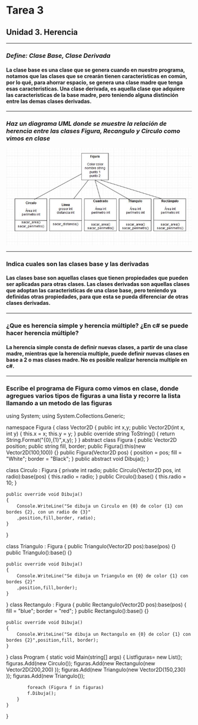 # Tarea 3

## **Unidad 3. Herencia**

***

### *Define: Clase Base, Clase Derivada*

#### La clase base es una clase que se genera cuando en nuestro programa, notamos que las clases que se crearán tienen caracteristicas en común, por lo qué, para ahorrar espacio, se genera una clase madre que tenga esas caracteristicas. Una clase derivada, es aquella clase que adquiere las caracteristicas de la base madre, pero teniendo alguna distinción entre las demas clases derivadas.

***

### *Haz un diagrama UML donde se muestre la relación de herencia entre las  clases Figura, Recangulo y Circulo como vimos en clase*

![alt text](imagenes/UML.JPG "Diagrama de clase de Figuras")

***

### Indica cuales son las clases base y las derivadas

#### Las clases base son aquellas clases que tienen propiedades que pueden ser aplicadas para otras clases. Las clases derivadas son aquellas clases que adoptan las caracteristicas de una clase base, pero teniendo ya definidas otras propiedades, para que esta se pueda diferenciar de otras clases derivadas.

***

### ¿Que es herencia simple y herencia múltiple? ¿En c# se puede hacer herencia múltiple?

#### La herencia simple consta de definir nuevas clases, a partir de una clase madre, mientras que la herencia multiple, puede definir nuevas clases en base a 2 o mas clases madre. No es posible realizar herencia multiple en c#.

***

### Escribe el programa de Figura como vimos en clase, donde agregues varios tipos de figuras a una lista y recorre la lista llamando a un metodo de las figuras

using System;
using System.Collections.Generic;

namespace Figura
{
     class Vector2D
    {
      public int x,y;
      public Vector2D(int x, int y)
      {
          this.x = x; this.y = y;
      }
public override string ToString()
{
    return String.Format("{0},{1}",x,y);
}
    }
    abstract class Figura
{
    public Vector2D position;
    public string fill, border;
    public Figura():this(new Vector2D(100,100))
    {}
    public Figura(Vector2D pos)
    {
        position = pos;
        fill = "White";
        border = "Black";
    }
    public abstract void Dibuja();
}
  
   class Circulo : Figura
{
    private int radio;
    public Circulo(Vector2D pos, int radio):base(pos)
    {
      this.radio = radio;
    }
    public Circulo():base()
    {
       this.radio = 10;
    }

    public override void Dibuja()
    {
        Console.WriteLine("Se dibuja un Circulo en {0} de color {1} con bordes {2}, con un radio de {3}"
        ,position,fill,border, radio);
    }
}

class Triangulo : Figura
{
    public Triangulo(Vector2D pos):base(pos)
    {}
    public Triangulo():base()
    {}

    public override void Dibuja()
    {
        Console.WriteLine("Se dibuja un Triangulo en {0} de color {1} con bordes {2}"
        ,position,fill,border);
    }
}
class Rectangulo : Figura
{
    public Rectangulo(Vector2D pos):base(pos)
    {
        fill = "blue";
        border = "red";
    }
    public Rectangulo():base()
    {}

    public override void Dibuja()
    {
        Console.WriteLine("Se dibuja un Rectangulo en {0} de color {1} con bordes {2}",position,fill, border);
    }
}
    class Program
    {
        static void Main(string[] args)
        {
            List<Figura>figuras= new List<Figura>();
            figuras.Add(new Circulo());
            figuras.Add(new Rectangulo(new Vector2D(200,200) ));
            figuras.Add(new Triangulo(new Vector2D(150,230) ));
            figuras.Add(new Triangulo());

            foreach (Figura f in figuras)
            f.Dibuja();
        }
    }
}
